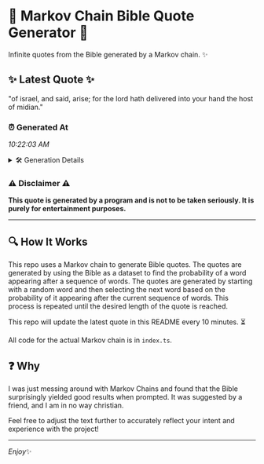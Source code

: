 # 📖 Markov Chain Bible Quote Generator 📖

Infinite quotes from the Bible generated by a Markov chain. ✨

## ✨ Latest Quote ✨
"of israel, and said, arise; for the lord hath delivered into your hand the host of midian."

### ⏰ Generated At
*10:22:03 AM*

<details>
    <summary>🛠️ Generation Details</summary>
    <p>
        <strong>🌱 Seed:</strong> of<br>
        <strong>🔄 Iterations:</strong> 16<br>
        <strong>📜 Context History:</strong><br>[ of ]: israel,<br>[ of, israel, ]: and<br>[ of, israel,, and ]: said,<br>[ of, israel,, and, said, ]: arise;<br>[ of, israel,, and, said,, arise; ]: for<br>[ of, israel,, and, said,, arise;, for ]: the<br>[ israel,, and, said,, arise;, for, the ]: lord<br>[ and, said,, arise;, for, the, lord ]: hath<br>[ said,, arise;, for, the, lord, hath ]: delivered<br>[ arise;, for, the, lord, hath, delivered ]: into<br>[ for, the, lord, hath, delivered, into ]: your<br>[ the, lord, hath, delivered, into, your ]: hand<br>[ lord, hath, delivered, into, your, hand ]: the<br>[ hath, delivered, into, your, hand, the ]: host<br>[ delivered, into, your, hand, the, host ]: of<br>[ into, your, hand, the, host, of ]: midian.<br>
    </p>
</details>

### ⚠️ Disclaimer ⚠️
**This quote is generated by a program and is not to be taken seriously. It is purely for entertainment purposes.**

---

## 🔍 How It Works

This repo uses a Markov chain to generate Bible quotes. The quotes are generated by using the Bible as a dataset to find the probability of a word appearing after a sequence of words. The quotes are generated by starting with a random word and then selecting the next word based on the probability of it appearing after the current sequence of words. This process is repeated until the desired length of the quote is reached.

This repo will update the latest quote in this README every 10 minutes. ⏳

All code for the actual Markov chain is in `index.ts`.

## ❓ Why

I was just messing around with Markov Chains and found that the Bible surprisingly yielded good results when prompted. 
It was suggested by a friend, and I am in no way christian.

Feel free to adjust the text further to accurately reflect your intent and experience with the project!

---

*Enjoy*✨
